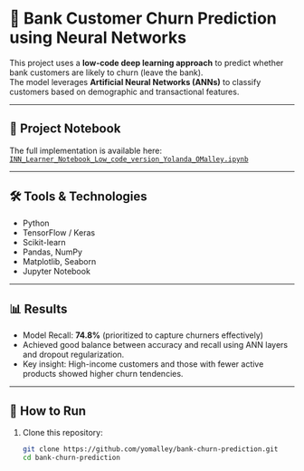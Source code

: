 # 🏦 Bank Customer Churn Prediction using Neural Networks

This project uses a **low-code deep learning approach** to predict whether bank customers are likely to churn (leave the bank).  
The model leverages **Artificial Neural Networks (ANNs)** to classify customers based on demographic and transactional features.

---

## 📄 Project Notebook
The full implementation is available here:  
[`INN_Learner_Notebook_Low_code_version_Yolanda_OMalley.ipynb`](INN_Learner_Notebook_Low_code_version_Yolanda_OMalley.ipynb)

---

## 🛠 Tools & Technologies
- Python  
- TensorFlow / Keras  
- Scikit-learn  
- Pandas, NumPy  
- Matplotlib, Seaborn  
- Jupyter Notebook  

---

## 📊 Results
- Model Recall: **74.8%** (prioritized to capture churners effectively)  
- Achieved good balance between accuracy and recall using ANN layers and dropout regularization.  
- Key insight: High-income customers and those with fewer active products showed higher churn tendencies.  

---

## 🚀 How to Run
1. Clone this repository:
   ```bash
   git clone https://github.com/yomalley/bank-churn-prediction.git
   cd bank-churn-prediction
